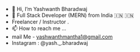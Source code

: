 - 👋 Hi, I’m Yashwanth Bharadwaj
- 👀 Full Stack Developer (MERN) from India 🇮🇳 🇮🇳 
- Freelancer / Instructor .
- 📫 How to reach me ...
- mail Me - yashwanthmantha1@gmail.com 
- Instagram : @yash._.bharadwaj 
 
